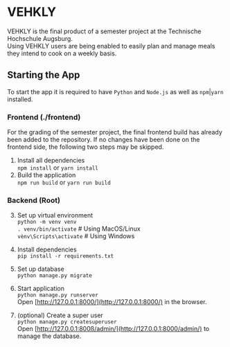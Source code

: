 # VEHKLY

VEHKLY is the final product of a semester project at the Technische Hochschule Augsburg.\
Using VEHKLY users are being enabled to easily plan and manage meals they intend to cook
on a weekly basis.

## Starting the App

To start the app it is required to have `Python` and `Node.js` as well as `npm`|`yarn` installed.

### Frontend (./frontend)

For the grading of the semester project, the final frontend build has already been added to the repository. If no changes have been done on the frontend side, the following two steps may be skipped.

1. Install all dependencies\
`npm install` or `yarn install`
2. Build the application\
`npm run build` or `yarn run build`

### Backend (Root)
3. Set up virtual environment\
`python -m venv venv`\
`. venv/bin/activate`    # Using MacOS/Linux\
`vènv\Scripts\activate`  # Using Windows
4. Install dependencies\
`pip install -r requirements.txt`
5. Set up database\
`python manage.py migrate`
6. Start application\
`python manage.py runserver`\
Open [http://127.0.0.1:8000/](http://127.0.0.1:8000/) in the browser.

7. (optional) Create a super user\
`python manage.py createsuperuser`\
Open [http://127.0.0.1:800ß/admin/](http://127.0.0.1:8000/admin/) to manage the database.